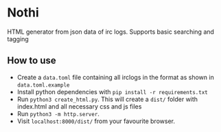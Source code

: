# Nothi
HTML generator from json data of irc logs. Supports basic searching and tagging

## How to use
- Create a `data.toml` file containing all irclogs in the format as shown in `data.toml.example`
- Install python dependencies with `pip install -r requirements.txt`
- Run `python3 create_html.py`. This will create a `dist/` folder with index.html and all necessary css and js files
- Run `python3 -m http.server`.
- Visit `localhost:8000/dist/` from your favourite browser.
